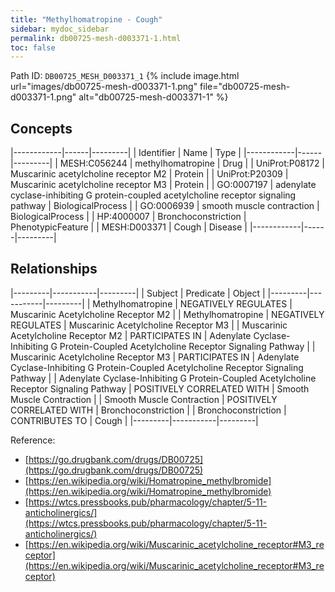 ```yaml
---
title: "Methylhomatropine - Cough"
sidebar: mydoc_sidebar
permalink: db00725-mesh-d003371-1.html
toc: false 
---
```



Path ID: `DB00725_MESH_D003371_1`
{% include image.html url="images/db00725-mesh-d003371-1.png" file="db00725-mesh-d003371-1.png" alt="db00725-mesh-d003371-1" %}

## Concepts

|------------|------|---------|
| Identifier | Name | Type    |
|------------|------|---------|
| MESH:C056244 | methylhomatropine | Drug |
| UniProt:P08172 | Muscarinic acetylcholine receptor M2 | Protein |
| UniProt:P20309 | Muscarinic acetylcholine receptor M3 | Protein |
| GO:0007197 | adenylate cyclase-inhibiting G protein-coupled acetylcholine receptor signaling pathway | BiologicalProcess |
| GO:0006939 | smooth muscle contraction | BiologicalProcess |
| HP:4000007 | Bronchoconstriction | PhenotypicFeature |
| MESH:D003371 | Cough | Disease |
|------------|------|---------|

## Relationships

|---------|-----------|---------|
| Subject | Predicate | Object  |
|---------|-----------|---------|
| Methylhomatropine | NEGATIVELY REGULATES | Muscarinic Acetylcholine Receptor M2 |
| Methylhomatropine | NEGATIVELY REGULATES | Muscarinic Acetylcholine Receptor M3 |
| Muscarinic Acetylcholine Receptor M2 | PARTICIPATES IN | Adenylate Cyclase-Inhibiting G Protein-Coupled Acetylcholine Receptor Signaling Pathway |
| Muscarinic Acetylcholine Receptor M3 | PARTICIPATES IN | Adenylate Cyclase-Inhibiting G Protein-Coupled Acetylcholine Receptor Signaling Pathway |
| Adenylate Cyclase-Inhibiting G Protein-Coupled Acetylcholine Receptor Signaling Pathway | POSITIVELY CORRELATED WITH | Smooth Muscle Contraction |
| Smooth Muscle Contraction | POSITIVELY CORRELATED WITH | Bronchoconstriction |
| Bronchoconstriction | CONTRIBUTES TO | Cough |
|---------|-----------|---------|

Reference: 
  - [https://go.drugbank.com/drugs/DB00725](https://go.drugbank.com/drugs/DB00725)
  - [https://en.wikipedia.org/wiki/Homatropine_methylbromide](https://en.wikipedia.org/wiki/Homatropine_methylbromide)
  - [https://wtcs.pressbooks.pub/pharmacology/chapter/5-11-anticholinergics/](https://wtcs.pressbooks.pub/pharmacology/chapter/5-11-anticholinergics/)
  - [https://en.wikipedia.org/wiki/Muscarinic_acetylcholine_receptor#M3_receptor](https://en.wikipedia.org/wiki/Muscarinic_acetylcholine_receptor#M3_receptor)
